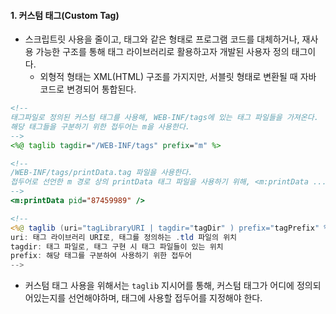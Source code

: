 
#### 1. 커스텀 태그(Custom Tag)

- 스크립트릿 사용을 줄이고, 태그와 같은 형태로 프로그램 코드를 대체하거나, 재사용 가능한 구조를 통해 태그 라이브러리로 활용하고자 개발된 사용자 정의 태그이다.
	- 외형적 형태는 XML(HTML) 구조를 가지지만, 서블릿 형태로 변환될 때 자바 코드로 변경되어 통합된다.

```jsp
<!-- 
태그파일로 정의된 커스텀 태그를 사용해, WEB-INF/tags에 있는 태그 파일들을 가져온다.
해당 태그들을 구분하기 위한 접두어는 m을 사용한다.
-->
<%@ taglib tagdir="/WEB-INF/tags" prefix="m" %>

<!-- 
/WEB-INF/tags/printData.tag 파일을 사용한다.
접두어로 선언한 m 경로 상의 printData 태그 파일을 사용하기 위해, <m:printData .../> 라고 사용하였다.
--> 
<m:printData pid="87459989" />

<!--
<%@ taglib (uri="tagLibraryURI | tagdir="tagDir" ) prefix="tagPrefix" %>
uri: 태그 라이브러리 URI로, 태그를 정의하는 .tld 파일의 위치
tagdir: 태그 파일로, 태그 구현 시 태그 파일들이 있는 위치
prefix: 해당 태그를 구분하여 사용하기 위한 접두어
-->
```
- 커스텀 태그 사용을 위해서는 `taglib` 지시어를 통해, 커스텀 태그가 어디에 정의되어있는지를 선언해야하며, 태그에 사용할 접두어를 지정해야 한다.

```jsp

```